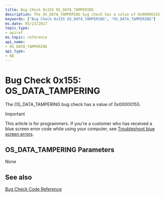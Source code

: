 ```yaml
---
title: Bug Check 0x155 OS_DATA_TAMPERING
description: The OS_DATA_TAMPERING bug check has a value of 0x00000155.
keywords: ["Bug Check 0x155 OS_DATA_TAMPERING", "OS_DATA_TAMPERING"]
ms.date: 05/23/2017
topic_type:
- apiref
ms.topic: reference
api_name:
- OS_DATA_TAMPERING
api_type:
- NA
---
```


# Bug Check 0x155: OS\_DATA\_TAMPERING


The OS\_DATA\_TAMPERING bug check has a value of 0x00000155.

> [!IMPORTANT]
> This article is for programmers. If you're a customer who has received a blue screen error code while using your computer, see [Troubleshoot blue screen errors](https://www.windows.com/stopcode).


## OS\_DATA\_TAMPERING Parameters


None

## See also

[Bug Check Code Reference](bug-check-code-reference2.md)

 

 




